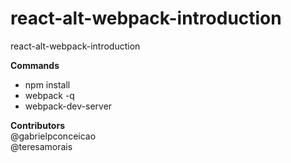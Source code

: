 # react-alt-webpack-introduction
react-alt-webpack-introduction


<b>Commands</b><br>
<ul>
  <li>
    npm install
  </li>
  <li>
    webpack -q
  </li>
  <li>
    webpack-dev-server
  </li>
</ul>

<b> Contributors </b><br>
@gabrielpconceicao<br>
@teresamorais
